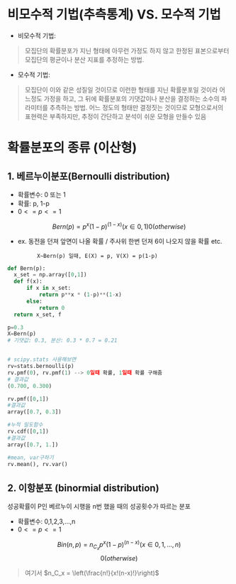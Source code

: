 # 비모수적 기법(추측통계) VS. 모수적 기법
- 비모수적 기법:
> 모집단의 확률분포가 지닌 형태에 아무런 가정도 하지 않고 한정된 표본으로부터 모집단의 평균이나 분산 지표를 추정하는 방법.


- 모수적 기법:
> 모집단이 이와 같은 성질일 것이므로 이런한 형태를 지닌 확률분포일 것이라 어느정도 가정을 하고, 그 뒤에 확률분포의 기댓값이나 분산을 결정하는 소수의 파라미터를 추측하는 방법.
> 어느 정도의 형태만 결정짓는 것이므로 모형으로서의 표현력은 부족하지만, 추정이 간단하고 분석이 쉬운 모형을 만들수 있음


# 확률분포의 종류 (이산형)


## 1. 베르누이분포(Bernoulli distribution)
- 확률변수: 0 또는 1
- 확률: p, 1-p
- $0 <= p <= 1$


$$Bern(p) = p^x(1-p)^{(1-x)} (x\in{0,1}) 
 0 (otherwise)$$


- ex. 동전을 던져 앞면이 나올 확률 / 주사위 한번 던져 6이 나오지 않을 확률 etc.

            X~Bern(p) 일때, E(X) = p, V(X) = p(1-p)


``` python
def Bern(p):
  x_set = np.array([0,1])
  def f(x):
      if x in x_set:
          return p**x * (1-p)**(1-x)
      else:
          return 0
  return x_set, f

p=0.3
X=Bern(p)
# 기댓값: 0.3, 분산: 0.3 * 0.7 = 0.21


# scipy.stats 사용해보면
rv=stats.bernoulli(p)
rv.pmf(0), rv.pmf(1) --> 0일때 확률, 1일때 확률 구해줌
# 결과값
(0.700, 0.300)

rv.pmf([0,1])
#결과값
array([0.7, 0.3])

#누적 밀도함수
rv.cdf([0,1])
#결과값
array([0.7, 1.])

#mean, var구하기
rv.mean(), rv.var()

```



## 2. 이항분포 (binormial distribution)
성공확률이 P인 베르누이 시행을 n번 했을 때의 성공횟수가 따르는 분포
- 확률변수: 0,1,2,3,...,n
- $0 <= p <= 1$


$$Bin(n,p) = n_C_xp^x(1-p)^{(n-x)} (x\in{0,1,...,n})$$
$$0 (otherwise)$$

> 여기서 $n_C_x = \left(\frac{n!}{x!(n-x)!}\right)$
